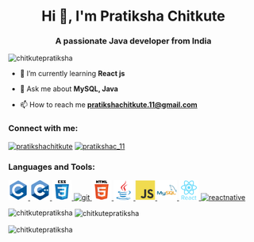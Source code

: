 
<h1 align="center">Hi 👋, I'm Pratiksha Chitkute</h1>
<h3 align="center">A passionate Java developer from India </h3>


<p align="left"> <img src="https://komarev.com/ghpvc/?username=chitkutepratiksha&label=Profile%20views&color=0e75b6&style=flat" alt="chitkutepratiksha" /> </p>

- 🌱 I’m currently learning **React js**

- 💬 Ask me about **MySQL, Java**

- 📫 How to reach me **pratikshachitkute.11@gmail.com**

<h3 align="left">Connect with me: </h3>
<p align="left">
<a href="https://www.linkedin.com/in/pratiksha-chitkute-861224239" target="blank"><img align="center" src="https://raw.githubusercontent.com/rahuldkjain/github-profile-readme-generator/master/src/images/icons/Social/linked-in-alt.svg" alt="pratikshachitkute" height="30" width="40" /></a>
<a href="https://www.codechef.com/users/pratikshac_11" target="blank"><img align="center" src="https://cdn.jsdelivr.net/npm/simple-icons@3.1.0/icons/codechef.svg" alt="pratikshac_11" height="30" width="40" /></a>
</p>

<h3 align="left">Languages and Tools:</h3>
<p align="left"> <a href="https://www.cprogramming.com/" target="_blank" rel="noreferrer"> <img src="https://raw.githubusercontent.com/devicons/devicon/master/icons/c/c-original.svg" alt="c" width="40" height="40"/> </a> <a href="https://www.w3schools.com/cpp/" target="_blank" rel="noreferrer"> <img src="https://raw.githubusercontent.com/devicons/devicon/master/icons/cplusplus/cplusplus-original.svg" alt="cplusplus" width="40" height="40"/> </a> <a href="https://www.w3schools.com/css/" target="_blank" rel="noreferrer"> <img src="https://raw.githubusercontent.com/devicons/devicon/master/icons/css3/css3-original-wordmark.svg" alt="css3" width="40" height="40"/> </a> <a href="https://git-scm.com/" target="_blank" rel="noreferrer"> <img src="https://www.vectorlogo.zone/logos/git-scm/git-scm-icon.svg" alt="git" width="40" height="40"/> </a> <a href="https://www.w3.org/html/" target="_blank" rel="noreferrer"> <img src="https://raw.githubusercontent.com/devicons/devicon/master/icons/html5/html5-original-wordmark.svg" alt="html5" width="40" height="40"/> </a> <a href="https://www.java.com" target="_blank" rel="noreferrer"> <img src="https://raw.githubusercontent.com/devicons/devicon/master/icons/java/java-original.svg" alt="java" width="40" height="40"/> </a> <a href="https://developer.mozilla.org/en-US/docs/Web/JavaScript" target="_blank" rel="noreferrer"> <img src="https://raw.githubusercontent.com/devicons/devicon/master/icons/javascript/javascript-original.svg" alt="javascript" width="40" height="40"/> </a> <a href="https://www.mysql.com/" target="_blank" rel="noreferrer"> <img src="https://raw.githubusercontent.com/devicons/devicon/master/icons/mysql/mysql-original-wordmark.svg" alt="mysql" width="40" height="40"/> </a> <a href="https://reactjs.org/" target="_blank" rel="noreferrer"> <img src="https://raw.githubusercontent.com/devicons/devicon/master/icons/react/react-original-wordmark.svg" alt="react" width="40" height="40"/> </a> <a href="https://reactnative.dev/" target="_blank" rel="noreferrer"> <img src="https://reactnative.dev/img/header_logo.svg" alt="reactnative" width="40" height="40"/> </a> </p>

<p><img align="left" src="https://github-readme-stats.vercel.app/api/top-langs?username=chitkutepratiksha&show_icons=true&locale=en&layout=compact" alt="chitkutepratiksha" /></p>

<p>&nbsp;<img align="center" src="https://github-readme-stats.vercel.app/api?username=chitkutepratiksha&show_icons=true&locale=en" alt="chitkutepratiksha" /></p>

<p><img align="center" src="https://github-readme-streak-stats.herokuapp.com/?user=chitkutepratiksha&" alt="chitkutepratiksha" /></p>

